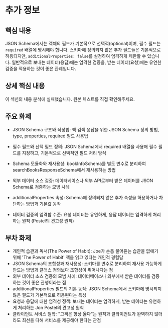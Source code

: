 # 추가 정보

## 핵심 내용
JSON Schema에서는 객체의 필드가 기본적으로 선택적(optional)이며, 필수 필드는 `required` 배열에 명시해야 합니다. 스키마에 정의되지 않은 추가 필드들은 기본적으로 허용되지만, `additionalProperties: false`를 설정하여 엄격하게 제한할 수 있습니다. 일반적으로 보내는 데이터(응답)에는 엄격한 검증을, 받는 데이터(요청)에는 유연한 검증을 적용하는 것이 좋은 관례입니다.

## 상세 핵심 내용
이 섹션의 내용 분석에 실패했습니다. 원본 텍스트를 직접 확인해주세요.

## 주요 화제
- JSON Schema 구조와 작성법: 책 검색 응답을 위한 JSON Schema 정의 방법, type, properties, required 필드 사용법

- 필수 필드와 선택 필드 정의: JSON Schema에서 required 배열을 사용해 필수 필드를 지정하고, 기본적으로 선택적인 필드 처리 방식

- Schema 모듈화와 재사용성: bookInfoSchema를 별도 변수로 분리하여 searchBooksResponseSchema에서 재사용하는 방법

- 외부 데이터 소스 검증: 데이터베이스나 외부 API로부터 받은 데이터를 JSON Schema로 검증하는 모범 사례

- additionalProperties 속성: Schema에 정의되지 않은 추가 속성을 허용하거나 차단하는 방법과 기본값 동작

- 데이터 검증의 엄격함 수준: 요청 데이터는 유연하게, 응답 데이터는 엄격하게 처리하는 원칙 (Postel의 견고성 원칙)

## 부차 화제
- 개인적 습관과 독서(The Power of Habit): Joe가 손톱 물어뜯는 습관을 없애기 위해 'The Power of Habit' 책을 읽고 있다는 개인적 경험담
- JSON Schema의 조합성과 재사용성: 스키마를 변수로 분리하여 재사용 가능하게 만드는 방법과 클래스 정의보다 조합성이 뛰어나다는 점
- 외부 데이터 소스 검증의 모범 사례: 데이터베이스나 외부에서 받은 데이터를 검증하는 것이 좋은 관행이라는 점
- additionalProperties 필드의 기본 동작: JSON Schema에서 스키마에 명시되지 않은 필드가 기본적으로 허용된다는 특성
- 요청과 응답에 대한 엄격성 정책: 보내는 데이터는 엄격하게, 받는 데이터는 유연하게 처리하는 Jon Postel의 견고성 원칙
- 클라이언트 서비스 철학: "고객은 항상 옳다"는 원칙과 클라이언트가 완벽하지 않더라도 최선을 다해 서비스를 제공해야 한다는 관점
